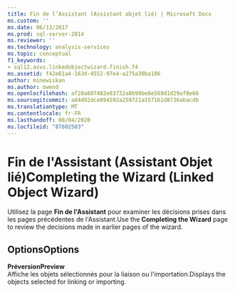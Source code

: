 ```yaml
---
title: Fin de l’Assistant (Assistant objet lié) | Microsoft Docs
ms.custom: ''
ms.date: 06/13/2017
ms.prod: sql-server-2014
ms.reviewer: ''
ms.technology: analysis-services
ms.topic: conceptual
f1_keywords:
- sql12.asvs.linkedobjectwizard.finish.f4
ms.assetid: f42e61a4-163d-4552-97e4-a275a30ba106
author: minewiskan
ms.author: owend
ms.openlocfilehash: af28a607482e83732a8b99be6e569d1d29af8e66
ms.sourcegitcommit: ad4d92dce894592a259721a1571b1d8736abacdb
ms.translationtype: MT
ms.contentlocale: fr-FR
ms.lasthandoff: 08/04/2020
ms.locfileid: "87602503"
---
```

# <a name="completing-the-wizard-linked-object-wizard"></a><span data-ttu-id="473f9-102">Fin de l'Assistant (Assistant Objet lié)</span><span class="sxs-lookup"><span data-stu-id="473f9-102">Completing the Wizard (Linked Object Wizard)</span></span>
  <span data-ttu-id="473f9-103">Utilisez la page **Fin de l'Assistant** pour examiner les décisions prises dans les pages précédentes de l'Assistant.</span><span class="sxs-lookup"><span data-stu-id="473f9-103">Use the **Completing the Wizard** page to review the decisions made in earlier pages of the wizard.</span></span>  
  
## <a name="options"></a><span data-ttu-id="473f9-104">Options</span><span class="sxs-lookup"><span data-stu-id="473f9-104">Options</span></span>  
 <span data-ttu-id="473f9-105">**Préversion**</span><span class="sxs-lookup"><span data-stu-id="473f9-105">**Preview**</span></span>  
 <span data-ttu-id="473f9-106">Affiche les objets sélectionnés pour la liaison ou l'importation.</span><span class="sxs-lookup"><span data-stu-id="473f9-106">Displays the objects selected for linking or importing.</span></span>  
  
  
